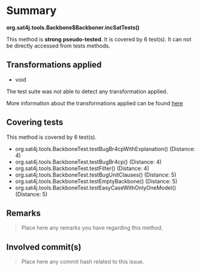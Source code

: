 # Summary
**org.sat4j.tools.Backbone$Backboner.incSatTests()**

This method is **strong pseudo-tested**.
It is covered by 6 test(s). It can not be directly accessed from tests methods.


## Transformations applied

- void


The test suite was not able to detect any transformation applied.

More information about the transformations applied can be found [here](https://github.com/STAMP-project/pitest-descartes)

## Covering tests
This method is covered by 6 test(s).
* org.sat4j.tools.BackboneTest.testBugBr4cpWithExplanation() (Distance: 4)
* org.sat4j.tools.BackboneTest.testBugBr4cp() (Distance: 4)
* org.sat4j.tools.BackboneTest.testFilter() (Distance: 4)
* org.sat4j.tools.BackboneTest.testBugUnitClauses() (Distance: 5)
* org.sat4j.tools.BackboneTest.testEmptyBackbone() (Distance: 5)
* org.sat4j.tools.BackboneTest.testEasyCaseWithOnlyOneModel() (Distance: 5)


## Remarks
> Place here any remarks you have regarding this method.

## Involved commit(s)

> Place here any commit hash related to this issue.
